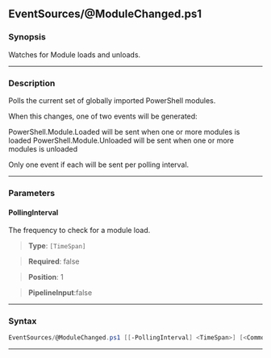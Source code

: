 
EventSources/@ModuleChanged.ps1
-------------------------------
### Synopsis
Watches for Module loads and unloads.

---
### Description

Polls the current set of globally imported PowerShell modules.

When this changes, one of two events will be generated:

PowerShell.Module.Loaded will be sent when one or more modules is loaded
PowerShell.Module.Unloaded will be sent when one or more modules is unloaded

Only one event if each will be sent per polling interval.

---
### Parameters
#### **PollingInterval**

The frequency to check for a module load.



> **Type**: ```[TimeSpan]```

> **Required**: false

> **Position**: 1

> **PipelineInput**:false



---
### Syntax
```PowerShell
EventSources/@ModuleChanged.ps1 [[-PollingInterval] <TimeSpan>] [<CommonParameters>]
```
---




